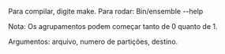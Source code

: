 Para compilar, digite make.
Para rodar: Bin/ensemble --help 

Nota: Os agrupamentos podem começar tanto de 0 quanto de 1.

Argumentos:
arquivo, numero de partições, destino.